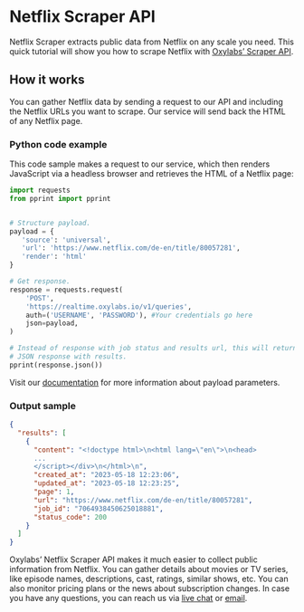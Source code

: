 # Netflix Scraper API

Netflix Scraper extracts public data from Netflix on any scale you need.
This quick tutorial will show you how to scrape Netflix with [<u>Oxylabs’
Scraper API</u>](https://oxylabs.io/products/scraper-api).

## How it works

You can gather Netflix data by sending a request to our API and
including the Netflix URLs you want to scrape. Our service will send
back the HTML of any Netflix page.

### Python code example

This code sample makes a request to our service, which then renders
JavaScript via a headless browser and retrieves the HTML of a Netflix
page:

```python
import requests
from pprint import pprint


# Structure payload.
payload = {
   'source': 'universal',
   'url': 'https://www.netflix.com/de-en/title/80057281',
   'render': 'html'
}

# Get response.
response = requests.request(
    'POST',
    'https://realtime.oxylabs.io/v1/queries',
    auth=('USERNAME', 'PASSWORD'), #Your credentials go here
    json=payload,
)

# Instead of response with job status and results url, this will return the
# JSON response with results.
pprint(response.json())
```

Visit our
[<u>documentation</u>](https://developers.oxylabs.io/scraper-apis/web-scraper-api/all-domains)
for more information about payload parameters.

### Output sample

```json
{
  "results": [
    {
      "content": "<!doctype html>\n<html lang=\"en\">\n<head>
      ...
      </script></div>\n</html>\n",
      "created_at": "2023-05-18 12:23:06",
      "updated_at": "2023-05-18 12:23:25",
      "page": 1,
      "url": "https://www.netflix.com/de-en/title/80057281",
      "job_id": "7064938450625018881",
      "status_code": 200
    }
  ]
}
```

Oxylabs’ Netflix Scraper API makes it much easier to collect public
information from Netflix. You can gather details about movies or TV
series, like episode names, descriptions, cast, ratings, similar shows,
etc. You can also monitor pricing plans or the news about subscription
changes. In case you have any questions, you can reach us via [<u>live
chat</u>](https://oxylabs.io/) or
[<u>email</u>](mailto:support@oxylabs.io).
